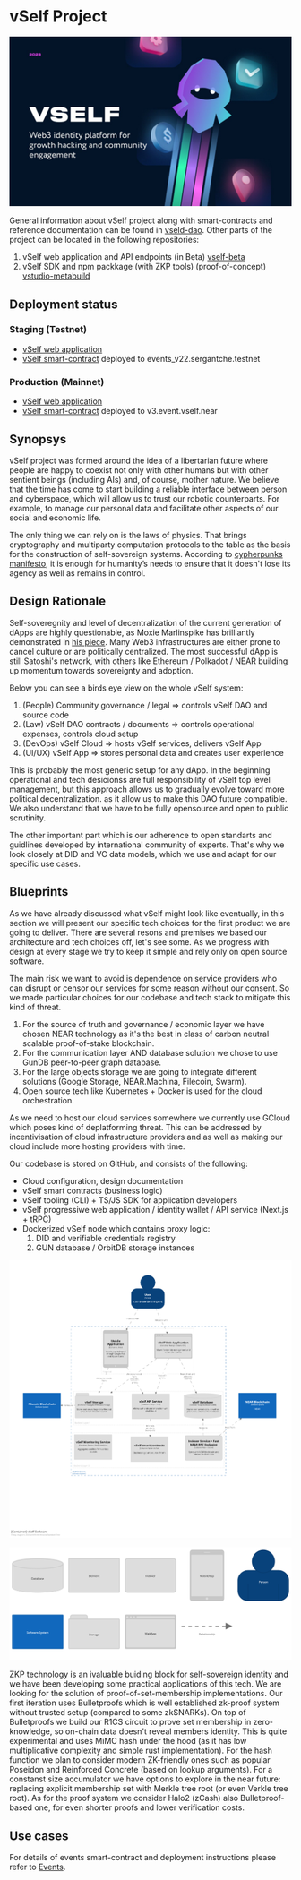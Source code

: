 # vSelf Project

![](images/vself.jpg)

General information about vSelf project along with smart-contracts and reference documentation can be found in [vseld-dao](https://github.com/vself-project/vself-beta). Other parts of the project can be located in the following repositories:

1. vSelf web application and API endpoints (in Beta) [vself-beta](https://github.com/vself-project/vself-beta)
1. vSelf SDK and npm packkage (with ZKP tools) (proof-of-concept) [vstudio-metabuild](https://github.com/vself-project/vstudio-metabuild)

## Deployment status

### Staging (Testnet)

- [vSelf web application](https://testnet.vself.app)
- [vSelf smart-contract](https://explorer.testnet.near.org/accounts/events_v22.sergantche.testnet) deployed to events_v22.sergantche.testnet

### Production (Mainnet)

- [vSelf web application](https://vself.app)
- [vSelf smart-contract](https://explorer.near.org/accounts/v2.event.vself.near) deployed to v3.event.vself.near

## Synopsys

vSelf project was formed around the idea of a libertarian future where people are happy to coexist not only with other humans but with other sentient beings (including AIs) and, of course, mother nature. We believe that the time has come to start building a reliable interface between person and cyberspace, which will allow us to trust our robotic counterparts. For example, to manage our personal data and facilitate other aspects of our social and economic life.

The only thing we can rely on is the laws of physics. That brings cryptography and multiparty computation protocols to the table as the basis for the construction of self-sovereign systems. According to [cypherpunks manifesto](https://www.activism.net/cypherpunk/manifesto.html), it is enough for humanity’s needs to ensure that it doesn't lose its agency as well as remains in control.

## Design Rationale

Self-soveregnity and level of decentralization of the current generation of dApps are highly questionable, as Moxie Marlinspike has brilliantly demonstrated in [his piece](https://moxie.org/2022/01/07/web3-first-impressions.html). Many Web3 infrastructures are either prone to cancel culture or are politically centralized. The most successful dApp is still Satoshi's network, with others like Ethereum / Polkadot / NEAR building up momentum towards sovereignty and adoption.

Below you can see a birds eye view on the whole vSelf system:

1. (People) Community governance / legal => controls vSelf DAO and source code
1. (Law) vSelf DAO contracts / documents => controls operational expenses, controls cloud setup
1. (DevOps) vSelf Cloud => hosts vSelf services, delivers vSelf App
1. (UI/UX) vSelf App => stores personal data and creates user experience

This is probably the most generic setup for any dApp. In the beginning operational and tech desicionss are full responsibility of vSelf top level management, but this approach allows us to gradually evolve toward more political decentralization. as it allow us to make this DAO future compatible. We also understand that we have to be fully opensource and open to public scrutinity.

The other important part which is our adherence to open standarts and guidlines developed by international community of experts. That's why we look closely at DID and VC data models, which we use and adapt for our specific use cases.

## Blueprints

As we have already discussed what vSelf might look like eventually, in this section we will present our specific tech choices for the first product we are going to deliver. There are several resons and premises we based our architecture and tech choices off, let's see some. As we progress with design at every stage we try to keep it simple and rely only on open source software.

The main risk we want to avoid is dependence on service providers who can disrupt or censor our services for some reason without our consent. So we made particular choices for our codebase and tech stack to mitigate this kind of threat.

1. For the source of truth and governance / economic layer we have chosen NEAR technology as it's the best in class of carbon neutral scalable proof-of-stake blockchain.
1. For the communication layer AND database solution we chose to use GunDB peer-to-peer graph database.
1. For the large objects storage we are going to integrate different solutions (Google Storage, NEAR.Machina, Filecoin, Swarm).
1. Open source tech like Kubernetes + Docker is used for the cloud orchestration.

As we need to host our cloud services somewhere we currently use GCloud which poses kind of deplatforming threat. This can be addressed by incentivisation of cloud infrastructure providers and as well as making our cloud include more hosting providers with time.

Our codebase is stored on GitHub, and consists of the following:

- Cloud configuration, design documentation
- vSelf smart contracts (business logic)
- vSelf tooling (CLI) + TS/JS SDK for application developers
- vSelf progressiwe web application / identity wallet / API service (Next.js + tRPC)
- Dockerized vSelf node which contains proxy logic:
  1. DID and verifiable credentials registry
  1. GUN database / OrbitDB storage instances

![](images/system.png)

![](images/legend.png)

ZKP technology is an ivaluable buiding block for self-sovereign identity and we have been developing some practical applications of this tech. We are looking for the solution of proof-of-set-membership implementations. Our first iteration uses Bulletproofs which is well established zk-proof system without trusted setup (compared to some zkSNARKs). On top of Bulletproofs we build our R1CS circuit to prove set membership in zero-knowledge, so on-chain data doesn't reveal members identity. This is quite experimental and uses MiMC hash under the hood (as it has low multiplicative complexity and simple rust implementation). For the hash function we plan to consider modern ZK-friendly ones such as popular Poseidon and Reinforced Concrete (based on lookup arguments). For a constanst size accumulator we have options to explore in the near future: replacing explicit membership set with Merkle tree root (or even Verkle tree root). As for the proof system we consider Halo2 (zCash) also Bulletproof-based one, for even shorter proofs and lower verification costs.

## Use cases

For details of events smart-contract and deployment instructions please refer to [Events](EVENTS.md).

